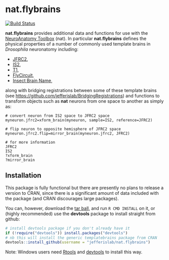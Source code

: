 # nat.flybrains
[![Build Status](https://travis-ci.org/jefferislab/nat.flybrains.svg)](https://travis-ci.org/jefferislab/nat.flybrains)

**nat.flybrains** provides additional data and functions for use with the [NeuroAnatomy Toolbox](https://github.com/jefferis/nat) (nat). In particular **nat.flybrains** defines the physical properties of a
number of commonly used template brains in *Drosophila* neuronatomy including:

* [JFRC2](http://dx.doi.org/10.1016/j.celrep.2012.09.011),
* [IS2](http://dx.doi.org/10.1016/j.cub.2010.07.045),
* [T1](http://dx.doi.org/10.1016/j.cub.2010.08.025),
* [FlyCircuit](http://dx.doi.org/10.1016/j.cub.2010.11.056),
* [Insect Brain Name](http://dx.doi.org/10.1016/j.neuron.2013.12.017),

along with bridging registrations between some of these template brains (see https://github.com/jefferislab/BridgingRegistrations) and functions to transform objects such as **nat** neurons from one space to another as simply as:

```
# convert neuron from IS2 space to JFRC2 space
myneuron.jfrc2=xform_brain(myneuron, sample=IS2, reference=JFRC2)

# flip neuron to opposite hemisphere of JFRC2 space
myneuron.jfrc2.flip=mirror_brain(myneuron.jfrc2, JFRC2)

# for more information
JFRC2
IS2
?xform_brain
?mirror_brain

```

## Installation
This package is fully functional but there are presently no plans to release a version to CRAN,
since there is a significant amount of data included with the package (and CRAN discourages large packages).

You can, however, download the [tar ball](https://github.com/jefferislab/nat.flybrains/tarball/master),
and run `R CMD INSTALL` on it, or (highly recommended) use the **devtools** package to install straight from github:

```r
# install devtools package if you don't already have it
if (!require("devtools")) install.packages("devtools")
# nb this will install the generic templatebrains package from CRAN
devtools::install_github(username = "jefferislab/nat.flybrains")
```

Note: Windows users need [Rtools](http://www.murdoch-sutherland.com/Rtools/) and
[devtools](http://CRAN.R-project.org/package=devtools) to install this way.
